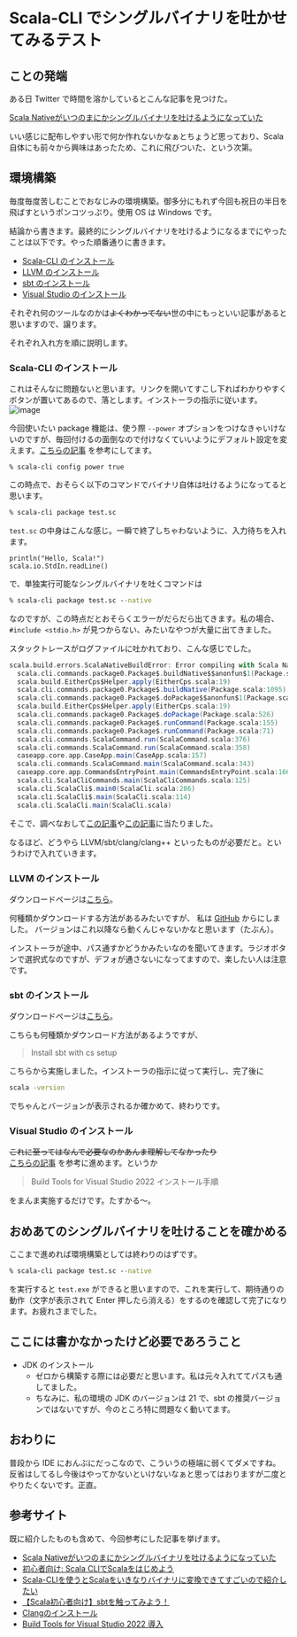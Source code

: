 # Scala-CLI でシングルバイナリを吐かせてみるテスト

## ことの発端
ある日 Twitter で時間を溶かしているとこんな記事を見つけた。

[Scala Nativeがいつのまにかシングルバイナリを吐けるようになっていた](https://blog.3qe.us/entry/2023/06/14/203958)

いい感じに配布しやすい形で何か作れないかなぁとちょうど思っており、Scala 自体にも前々から興味はあったため、これに飛びついた、という次第。

## 環境構築
毎度毎度苦しむことでおなじみの環境構築。御多分にもれず今回も祝日の半日を飛ばすというポンコツっぷり。使用 OS は Windows です。

結論から書きます。最終的にシングルバイナリを吐けるようになるまでにやったことは以下です。やった順番通りに書きます。

- [Scala-CLI のインストール](https://scala-cli.virtuslab.org/)
- [LLVM のインストール](https://github.com/llvm/llvm-project/releases/tag/llvmorg-18.1.4)
- [sbt のインストール](https://www.scala-sbt.org/release/docs/Setup.html)
- [Visual Studio のインストール](https://visualstudio.microsoft.com/ja/vs/community/)

それぞれ何のツールなのかは~~よくわかってない~~世の中にもっといい記事があると思いますので、譲ります。

それぞれ入れ方を順に説明します。

### Scala-CLI のインストール
これはそんなに問題ないと思います。リンクを開いてすこし下ればわかりやすくボタンが置いてあるので、落とします。インストーラの指示に従います。
![image](https://gist.github.com/assets/81094959/9167ef1c-2cc9-4dc3-97a1-f910c4acfe47)

今回使いたい package 機能は、使う際 `--power` オプションをつけなきゃいけないのですが、毎回付けるの面倒なので付けなくていいようにデフォルト設定を変えます。[こちらの記事](https://blog.3qe.us/entry/2023/12/20/011354#Scala%E3%82%A2%E3%83%97%E3%83%AA%E3%82%B1%E3%83%BC%E3%82%B7%E3%83%A7%E3%83%B3%E3%82%92%E3%83%91%E3%83%83%E3%82%B1%E3%83%BC%E3%82%B8%E3%81%97%E3%81%A6%E3%81%BF%E3%82%88%E3%81%86) を参考にしてます。
```cmt
% scala-cli config power true
```

この時点で、おそらく以下のコマンドでバイナリ自体は吐けるようになってると思います。
```cmd
% scala-cli package test.sc
```
`test.sc` の中身はこんな感じ。一瞬で終了しちゃわないように、入力待ちを入れます。
```scala:test.sc
println("Hello, Scala!")
scala.io.StdIn.readLine()
```
で、単独実行可能なシングルバイナリを吐くコマンドは
```cmd
% scala-cli package test.sc --native
```
なのですが、この時点だとおそらくエラーがだらだら出てきます。私の場合、`#include <stdio.h>` が見つからない、みたいなやつが大量に出てきました。

スタックトレースがログファイルに吐かれており、こんな感じでした。
```scala
scala.build.errors.ScalaNativeBuildError: Error compiling with Scala Native
  scala.cli.commands.package0.Package$.buildNative$$anonfun$1(Package.scala:1091)
  scala.build.EitherCps$Helper.apply(EitherCps.scala:19)
  scala.cli.commands.package0.Package$.buildNative(Package.scala:1095)
  scala.cli.commands.package0.Package$.doPackage$$anonfun$1(Package.scala:400)
  scala.build.EitherCps$Helper.apply(EitherCps.scala:19)
  scala.cli.commands.package0.Package$.doPackage(Package.scala:526)
  scala.cli.commands.package0.Package$.runCommand(Package.scala:155)
  scala.cli.commands.package0.Package$.runCommand(Package.scala:71)
  scala.cli.commands.ScalaCommand.run(ScalaCommand.scala:376)
  scala.cli.commands.ScalaCommand.run(ScalaCommand.scala:358)
  caseapp.core.app.CaseApp.main(CaseApp.scala:157)
  scala.cli.commands.ScalaCommand.main(ScalaCommand.scala:343)
  caseapp.core.app.CommandsEntryPoint.main(CommandsEntryPoint.scala:166)
  scala.cli.ScalaCliCommands.main(ScalaCliCommands.scala:125)
  scala.cli.ScalaCli$.main0(ScalaCli.scala:286)
  scala.cli.ScalaCli$.main(ScalaCli.scala:114)
  scala.cli.ScalaCli.main(ScalaCli.scala)
```

そこで、調べなおして[この記事](https://blog.3qe.us/entry/2023/01/07/211417#%E3%83%8D%E3%82%A4%E3%83%86%E3%82%A3%E3%83%96%E3%83%91%E3%83%83%E3%82%B1%E3%83%BC%E3%82%B8%E3%83%B3%E3%82%B0)や[この記事](https://zenn.dev/110416/articles/e3234fdc2d1aa7#%E3%82%BB%E3%83%83%E3%83%88%E3%82%A2%E3%83%83%E3%83%97)に当たりました。

なるほど、どうやら LLVM/sbt/clang/clang++ といったものが必要だと。というわけで入れていきます。

### LLVM のインストール
ダウンロードページは[こちら](https://releases.llvm.org/download.html)。

何種類かダウンロードする方法があるみたいですが、
私は [GitHub](https://github.com/llvm/llvm-project/releases/tag/llvmorg-18.1.4) からにしました。
バージョンはこれ以降なら動くんじゃないかなと思います（たぶん）。

インストーラが途中、パス通すかどうかみたいなのを聞いてきます。ラジオボタンで選択式なのですが、デフォが通さないになってますので、楽したい人は注意です。

### sbt のインストール
ダウンロードページは[こちら](https://www.scala-sbt.org/release/docs/Installing-sbt-on-Windows.html)。

こちらも何種類かダウンロード方法があるようですが、
> Install sbt with cs setup

こちらから実施しました。インストーラの指示に従って実行し、完了後に
```cmd
scala -version
```
でちゃんとバージョンが表示されるか確かめて、終わりです。

### Visual Studio のインストール
~~これに至ってはなんで必要なのかあんま理解してなかったり~~  
[こちらの記事](https://qiita.com/semiflat/items/43988856501ca94526e4) を参考に進めます。というか
> Build Tools for Visual Studio 2022 インストール手順

をまんま実施するだけです。たすかる～。

## おめあてのシングルバイナリを吐けることを確かめる
ここまで進めれば環境構築としては終わりのはずです。
```cmd
% scala-cli package test.sc --native
```
を実行すると `test.exe` ができると思いますので、これを実行して、期待通りの動作（文字が表示されて Enter 押したら消える）をするのを確認して完了になります。お疲れさまでした。

## ここには書かなかったけど必要であろうこと
- JDK のインストール
  - ゼロから構築する際には必要だと思います。私は元々入れててパスも通してました。
  - ちなみに、私の環境の JDK のバージョンは 21 で、sbt の推奨バージョンではないですが、今のところ特に問題なく動いてます。

## おわりに
普段から IDE におんぶにだっこなので、こういうの極端に弱くてダメですね。
反省はしてるし今後はやってかないといけないなぁと思ってはおりますが二度とやりたくないです。正直。

## 参考サイト

既に紹介したものも含めて、今回参考にした記事を挙げます。

- [Scala Nativeがいつのまにかシングルバイナリを吐けるようになっていた](https://blog.3qe.us/entry/2023/06/14/203958)
- [初心者向け: Scala CLIでScalaをはじめよう](https://blog.3qe.us/entry/2023/12/20/011354)
- [Scala-CLIを使うとScalaをいきなりバイナリに変換できてすごいので紹介したい](https://blog.3qe.us/entry/2023/01/07/211417)
- [【Scala初心者向け】sbtを触ってみよう！](https://www.casleydi.com/blog/engineer/104/)
- [Clangのインストール](https://students-tech.blog/post/install-clang.html)
- [Build Tools for Visual Studio 2022 導入](https://qiita.com/semiflat/items/43988856501ca94526e4)
